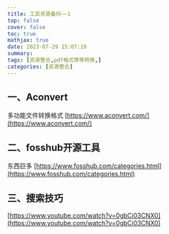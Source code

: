 ```yaml
---
title: 工具资源备份——1
top: false
cover: false
toc: true
mathjax: true
date: 2023-07-29 15:07:19
summary:
tags: [资源整合,pdf格式等等转换,]
categories: [资源整合]
---
```


## 一、Aconvert
多功能文件转换格式
[https://www.aconvert.com/](https://www.aconvert.com/)

## 二、fosshub开源工具
东西巨多
[https://www.fosshub.com/categories.html](https://www.fosshub.com/categories.html)

## 三、搜索技巧
[https://www.youtube.com/watch?v=0gbCi03CNX0](https://www.youtube.com/watch?v=0gbCi03CNX0)